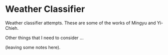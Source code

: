 # Weather Classifier
Weather classifier attempts.
These are some of the works of Mingyu and Yi-Chieh.

Other things that I need to consider ...

(leaving some notes here).
